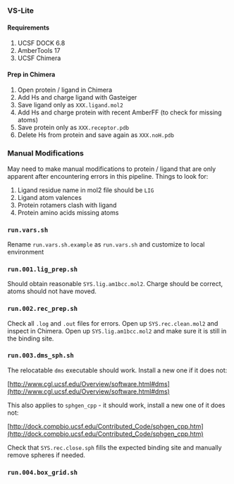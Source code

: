 ### VS-Lite

#### Requirements

1. UCSF DOCK 6.8
2. AmberTools 17
3. UCSF Chimera

#### Prep in Chimera

1. Open protein / ligand in Chimera
2. Add Hs and charge ligand with Gasteiger
3. Save ligand only as `XXX.ligand.mol2`
4. Add Hs and charge protein with recent AmberFF (to check for missing atoms)
5. Save protein only as `XXX.receptor.pdb`
6. Delete Hs from protein and save again as `XXX.noH.pdb`

### Manual Modifications

May need to make manual modifications to protein / ligand that are only
apparent after encountering errors in this pipeline. Things to look for:

1. Ligand residue name in mol2 file should be `LIG`
2. Ligand atom valences
3. Protein rotamers clash with ligand
4. Protein amino acids missing atoms

### `run.vars.sh`

 Rename `run.vars.sh.example` as `run.vars.sh` and customize to local environment


### `run.001.lig_prep.sh`

Should obtain reasonable `SYS.lig.am1bcc.mol2`. Charge should be correct, atoms
should not have moved.

### `run.002.rec_prep.sh`

Check all `.log` and `.out` files for errors. Open up `SYS.rec.clean.mol2` and
inspect in Chimera. Open up `SYS.lig.am1bcc.mol2` and make sure it is still in
the binding site.

### `run.003.dms_sph.sh`

The relocatable `dms` executable should work. Install a new one if it does not:

[http://www.cgl.ucsf.edu/Overview/software.html#dms](http://www.cgl.ucsf.edu/Overview/software.html#dms)

This also applies to `sphgen_cpp` - it should work, install a new one of it does not:

[http://dock.compbio.ucsf.edu/Contributed_Code/sphgen_cpp.htm](http://dock.compbio.ucsf.edu/Contributed_Code/sphgen_cpp.htm)

Check that `SYS.rec.close.sph` fills the expected binding site and manually
remove spheres if needed.

### `run.004.box_grid.sh`

